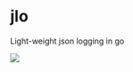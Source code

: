 # jlo

Light-weight json logging in go

![ ](https://media.giphy.com/media/l41lI61owQXsxHnvG/giphy.gif)

